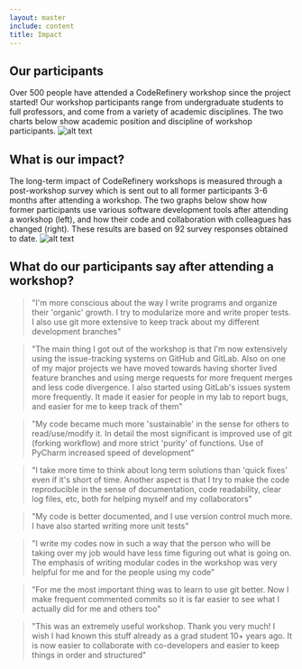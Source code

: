 ```yaml
---
layout: master
include: content
title: Impact
---
```


## Our participants

Over 500 people have attended a CodeRefinery workshop since the project started! Our workshop participants range from undergraduate students to full professors, and come from a variety of academic disciplines. The two charts below show academic position and discipline of workshop participants.
![alt text](https://coderefinery.org/assets/img/disciplines_positions.png "A pie chart on the left-hand side shows break downs of participants' disciplines. 24% has physical sciences, 22% computer and information sciences, 13% biological sciences, 11% engineering sciences. Otherwise small portions, less than 10%, of each. A pie chart on the right-hand side shows break downs of academic positions of the participants. 49% graduate students, 18% postdocs, 14% researchers, and others are less than 10% for each")


## What is our impact?

The long-term impact of CodeRefinery workshops is measured through a post-workshop survey which is sent out to all former participants 3-6 months after attending a workshop. The two graphs below show how former participants use various software development tools after attending a workshop (left), and how their code and collaboration with colleagues has changed (right). These results are based on 92 survey responses obtained to date.
![alt text](https://coderefinery.org/assets/img/heatmap_yesno.png "A bar chart on the left-hand side shows that the majority showed their satisfaction of the workshops as they felt that it made it easier to collaborate on software development, that their code became more reusable, and more reproducible. A matrix chart on the right-hand side shows break downs of participants' adoption of best practices depending on the extent and the types of the best practices")


## What do our participants say after attending a workshop?

> "I'm more conscious about the way I write programs and organize their
> 'organic' growth. I try to modularize more and write proper tests. I also use
> git more extensive to keep track about my different development branches"

> "The main thing I got out of the workshop is that I'm now extensively using
> the issue-tracking systems on GitHub and GitLab. Also on one of my major
> projects we have moved towards having shorter lived feature branches and
> using merge requests for more frequent merges and less code divergence. I
> also started using GitLab's issues system more frequently. It made it easier
> for people in my lab to report bugs, and easier for me to keep track of them"

> "My code became much more 'sustainable' in the sense for others to
> read/use/modify it. In detail the most significant is improved use of git
> (forking workflow) and more strict 'purity' of functions. Use of PyCharm
> increased speed of development"

> "I take more time to think about long term solutions than 'quick fixes' even
> if it's short of time. Another aspect is that I try to make the code
> reproducible in the sense of documentation, code readability, clear log
> files, etc, both for helping myself and my collaborators"

> "My code is better documented, and I use version control much more. I have
> also started writing more unit tests"

> "I write my codes now in such a way that the person who will be taking over
> my job would have less time figuring out what is going on. The emphasis of
> writing modular codes in the workshop was very helpful for me and for the
> people using my code"

> "For me the most important thing was to learn to use git better. Now I make
> frequent commented commits so it is far easier to see what I actually did for
> me and others too"

> "This was an extremely useful workshop. Thank you very much! I wish I had
> known this stuff already as a grad student 10+ years ago. It is now easier to
> collaborate with co-developers and easier to keep things in order and
> structured"
